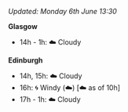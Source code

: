 *Updated: Monday 6th June 13:30*

**Glasgow**

* 14h - 1h: :cloud: Cloudy

**Edinburgh**

* 14h, 15h: :cloud: Cloudy
* 16h: :cyclone: Windy (:cloud:) [:cloud: as of 10h]
* 17h - 1h: :cloud: Cloudy
